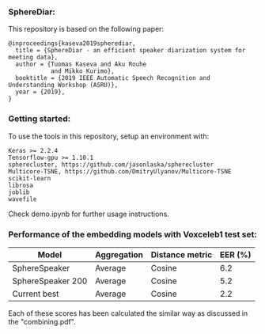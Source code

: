 ### SphereDiar:

This repository is based on the following paper:

```
@inproceedings{kaseva2019spherediar,
  title = {SphereDiar - an efficient speaker diarization system for meeting data},
  author = {Tuomas Kaseva and Aku Rouhe 
            and Mikko Kurimo},
  booktitle = {2019 IEEE Automatic Speech Recognition and Understanding Workshop (ASRU)},
  year = {2019},
}
```

### Getting started:

To use the tools in this repository, setup an environment with:

```
Keras >= 2.2.4 
Tensorflow-gpu >= 1.10.1
spherecluster, https://github.com/jasonlaska/spherecluster
Multicore-TSNE, https://github.com/DmitryUlyanov/Multicore-TSNE
scikit-learn
librosa
joblib
wavefile
```


Check demo.ipynb for further usage instructions.

### Performance of the embedding models with Voxceleb1 test set:

| Model  | Aggregation | Distance metric | EER (%) |
| ------------- |-----| ------| ---- |
| SphereSpeaker  |Average| Cosine | 6.2  |
| SphereSpeaker 200 |Average| Cosine | 5.2 |
| Current best |Average| Cosine | 2.2 |

Each of these scores has been calculated the similar way as discussed in the "combining.pdf".

